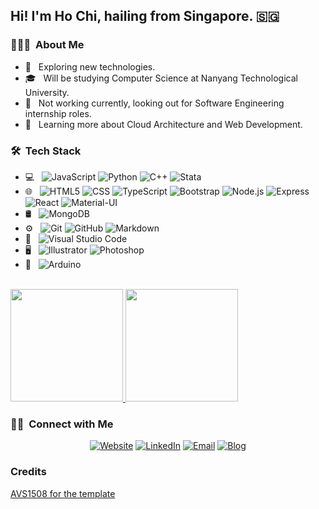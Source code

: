 <h2> Hi! I'm Ho Chi, hailing from Singapore. 🇸🇬 </h2>

<h3> 👨🏻‍💻 &nbsp;About Me </h3>

- 🤔 &nbsp; Exploring new technologies.
- 🎓 &nbsp; Will be studying Computer Science at Nanyang Technological University.
- 💼 &nbsp; Not working currently, looking out for Software Engineering internship roles.
- 🌱 &nbsp; Learning more about Cloud Architecture and Web Development.

<h3> 🛠 &nbsp;Tech Stack</h3>

- 💻 &nbsp;
  ![JavaScript](https://img.shields.io/badge/-JavaScript-333333?style=flat&logo=javascript)
  ![Python](https://img.shields.io/badge/-Python-333333?style=flat&logo=python)
  ![C++](https://img.shields.io/badge/-C++-333333?style=flat&logo=C%2B%2B&logoColor=00599C)
  ![Stata](https://img.shields.io/badge/-Stata-333333?style=flat)
- 🌐 &nbsp;
  ![HTML5](https://img.shields.io/badge/-HTML5-333333?style=flat&logo=HTML5)
  ![CSS](https://img.shields.io/badge/-CSS-333333?style=flat&logo=CSS3&logoColor=1572B6)
  ![TypeScript](https://img.shields.io/badge/-TypeScript-333333?style=flat&logo=typescript&logoColor=0081CB)
  ![Bootstrap](https://img.shields.io/badge/-Bootstrap-333333?style=flat&logo=bootstrap&logoColor=563D7C)
  ![Node.js](https://img.shields.io/badge/-Node.js-333333?style=flat&logo=node.js)
  ![Express](https://img.shields.io/badge/-Express-333333?style=flat&logo=express)
  ![React](https://img.shields.io/badge/-React-333333?style=flat&logo=react)
  ![Material-UI](https://img.shields.io/badge/-MaterialUI-333333?style=flat&logo=material-ui&logoColor=0081CB)
- 🛢 &nbsp;
  ![MongoDB](https://img.shields.io/badge/-MongoDB-333333?style=flat&logo=mongodb)
- ⚙️ &nbsp;
  ![Git](https://img.shields.io/badge/-Git-333333?style=flat&logo=git)
  ![GitHub](https://img.shields.io/badge/-GitHub-333333?style=flat&logo=github)
  ![Markdown](https://img.shields.io/badge/-Markdown-333333?style=flat&logo=markdown)
- 🔧 &nbsp;
  ![Visual Studio Code](https://img.shields.io/badge/-Visual%20Studio%20Code-333333?style=flat&logo=visual-studio-code&logoColor=007ACC)
- 🖥 &nbsp;
  ![Illustrator](https://img.shields.io/badge/-Illustrator-333333?style=flat&logo=adobe-illustrator)
  ![Photoshop](https://img.shields.io/badge/-Photoshop-333333?style=flat&logo=adobe-photoshop)
- 🔌 &nbsp;
  ![Arduino](https://img.shields.io/badge/-Arduino-333333?style=flat&logo=arduino)

<br/>

<a href="https://github.com/nghochi123">
  <img height="180em" src="https://github-readme-stats.vercel.app/api?username=nghochi123&theme=buefy&show_icons=true" />
  <img height="180em" src="https://github-readme-stats.vercel.app/api/top-langs/?username=nghochi123&theme=buefy&layout=compact" />
</a>

<br/>

<h3> 🤝🏻 &nbsp;Connect with Me </h3>

<p align="center">
<a href="https://nghochi.netlify.app/about"><img alt="Website" src="https://img.shields.io/badge/Website-https://nghochi.netlify.app-blue?style=flat-square&logo=google-chrome"></a>
<a href="https://www.linkedin.com/in/ng-ho-chi-809a881b9/"><img alt="LinkedIn" src="https://img.shields.io/badge/LinkedIn-Ng%20Ho%20Chi-blue?style=flat-square&logo=linkedin"></a>
<a href="mailto:nghochi123@gmail.com"><img alt="Email" src="https://img.shields.io/badge/Email-nghochi123@gmail.com-blue?style=flat-square&logo=gmail"></a>
<a href="https://nghochi-blog.netlify.app/"><img alt="Blog" src="https://img.shields.io/badge/Blog-333333?style=flat-square&logo=gitbook"></a>
</p>


### Credits

[AVS1508 for the template](https://github.com/AVS1508)
